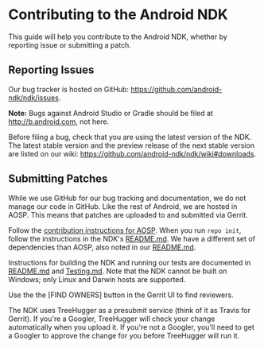 Contributing to the Android NDK
===============================

This guide will help you contribute to the Android NDK, whether by reporting
issue or submitting a patch.

Reporting Issues
----------------

Our bug tracker is hosted on GitHub: https://github.com/android-ndk/ndk/issues.

**Note:** Bugs against Android Studio or Gradle should be filed at
http://b.android.com, not here.

Before filing a bug, check that you are using the latest version of the NDK. The
latest stable version and the preview release of the next stable version are
listed on our wiki: https://github.com/android-ndk/ndk/wiki#downloads.

Submitting Patches
------------------

While we use GitHub for our bug tracking and documentation, we do not manage our
code in GitHub. Like the rest of Android, we are hosted in AOSP. This means that
patches are uploaded to and submitted via Gerrit.

Follow the [contribution instructions for
AOSP](http://source.android.com/source/submit-patches.html). When you run `repo
init`, follow the instructions in the NDK's [README.md]. We have a different set
of dependencies than AOSP, also noted in our [README.md].

Instructions for building the NDK and running our tests are documented in
[README.md] and [Testing.md](docs/Testing.md). Note that the NDK cannot be built
on Windows; only Linux and Darwin hosts are supported.

Use the the \[FIND OWNERS\] button in the Gerrit UI to find reviewers.

The NDK uses TreeHugger as a presubmit service (think of it as Travis for
Gerrit). If you're a Googler, TreeHugger will check your change automatically
when you upload it. If you're not a Googler, you'll need to get a Googler to
approve the change for you before TreeHugger will run it.

[README.md]: README.md
